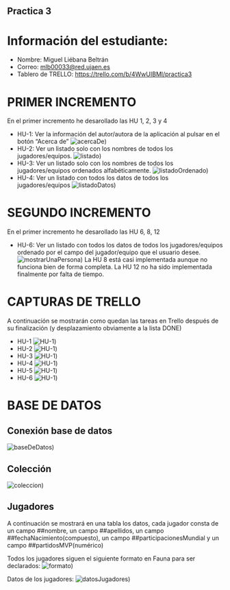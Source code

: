 ## Practica 3

# Información del estudiante:
* Nombre: Miguel Liébana Beltrán
* Correo: mlb00033@red.ujaen.es
* Tablero de TRELLO: https://trello.com/b/4WwUIBMl/practica3

# PRIMER INCREMENTO
En el primer incremento he desarollado las HU 1, 2, 3 y 4
* HU-1: Ver la información del autor/autora de la aplicación al pulsar en el botón “Acerca de”
![acercaDe](Imagenes/acercaDE.png))
* HU-2: Ver un listado solo con los nombres de todos los jugadores/equipos.
![listado](Imagenes/listado.png))
* HU-3: Ver un listado solo con los nombres de todos los jugadores/equipos ordenados alfabéticamente. 
![listadoOrdenado](Imagenes/listadoOrdenado.png))
* HU-4: Ver un listado con todos los datos de todos los jugadores/equipos
![listadoDatos](Imagenes/listadoDatos.png))

# SEGUNDO INCREMENTO
En el primer incremento he desarollado las HU 6, 8, 12
* HU-6: Ver un listado con todos los datos de todos los jugadores/equipos ordenado por el campo del jugador/equipo que el usuario desee.
![mostrarUnaPersona](Imagenes/mostrarUnaPersona.png))
La HU 8 está casi implementada aunque no funciona bien de forma completa.
La HU 12 no ha sido implementada finalmente por falta de tiempo.

# CAPTURAS DE TRELLO
A continuación se mostrarán como quedan las tareas en Trello después de su finalización (y desplazamiento obviamente a la lista DONE)
* HU-1
![HU-1](Imagenes/TRELLO/HU-1.png))
* HU-2
![HU-1](Imagenes/TRELLO/HU-2.png))
* HU-3
![HU-1](Imagenes/TRELLO/HU-3.png))
* HU-4
![HU-1](Imagenes/TRELLO/HU-4.png))
* HU-5
![HU-1](Imagenes/TRELLO/HU-5.png))
* HU-6
![HU-1](Imagenes/TRELLO/HU-6.png))

# BASE DE DATOS
## Conexión base de datos ##
![baseDeDatos](Imagenes/BaseDeDatos.png))

## Colección ##
![coleccion](Imagenes/coleccion.png))

## Jugadores ##
A continuación se mostrará en una tabla los datos, cada jugador consta de un campo ##nombre, un campo ##apellidos, un campo ##fechaNacimiento(compuesto), un campo ##participacionesMundial y un campo ##partidosMVP(numérico) 

Todos los jugadores siguen el siguiente formato en Fauna para ser declarados:
![formato](Imagenes/formato.png))

Datos de los jugadores:
![datosJugadores](Imagenes/Datos%20Jugadores.png))